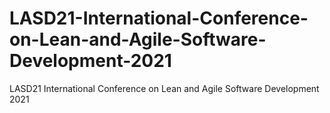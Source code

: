 # LASD21-International-Conference-on-Lean-and-Agile-Software-Development-2021
LASD21 International Conference on Lean and Agile Software Development 2021
